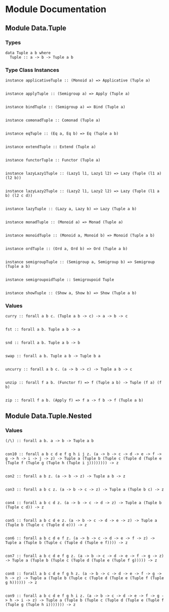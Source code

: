 # Module Documentation

## Module Data.Tuple

### Types


    data Tuple a b where
      Tuple :: a -> b -> Tuple a b


### Type Class Instances


    instance applicativeTuple :: (Monoid a) => Applicative (Tuple a)


    instance applyTuple :: (Semigroup a) => Apply (Tuple a)


    instance bindTuple :: (Semigroup a) => Bind (Tuple a)


    instance comonadTuple :: Comonad (Tuple a)


    instance eqTuple :: (Eq a, Eq b) => Eq (Tuple a b)


    instance extendTuple :: Extend (Tuple a)


    instance functorTuple :: Functor (Tuple a)


    instance lazyLazy1Tuple :: (Lazy1 l1, Lazy1 l2) => Lazy (Tuple (l1 a) (l2 b))


    instance lazyLazy2Tuple :: (Lazy2 l1, Lazy2 l2) => Lazy (Tuple (l1 a b) (l2 c d))


    instance lazyTuple :: (Lazy a, Lazy b) => Lazy (Tuple a b)


    instance monadTuple :: (Monoid a) => Monad (Tuple a)


    instance monoidTuple :: (Monoid a, Monoid b) => Monoid (Tuple a b)


    instance ordTuple :: (Ord a, Ord b) => Ord (Tuple a b)


    instance semigroupTuple :: (Semigroup a, Semigroup b) => Semigroup (Tuple a b)


    instance semigroupoidTuple :: Semigroupoid Tuple


    instance showTuple :: (Show a, Show b) => Show (Tuple a b)


### Values


    curry :: forall a b c. (Tuple a b -> c) -> a -> b -> c


    fst :: forall a b. Tuple a b -> a


    snd :: forall a b. Tuple a b -> b


    swap :: forall a b. Tuple a b -> Tuple b a


    uncurry :: forall a b c. (a -> b -> c) -> Tuple a b -> c


    unzip :: forall f a b. (Functor f) => f (Tuple a b) -> Tuple (f a) (f b)


    zip :: forall f a b. (Apply f) => f a -> f b -> f (Tuple a b)


## Module Data.Tuple.Nested

### Values


    (/\) :: forall a b. a -> b -> Tuple a b


    con10 :: forall a b c d e f g h i j z. (a -> b -> c -> d -> e -> f -> g -> h -> i -> j -> z) -> Tuple a (Tuple b (Tuple c (Tuple d (Tuple e (Tuple f (Tuple g (Tuple h (Tuple i j)))))))) -> z


    con2 :: forall a b z. (a -> b -> z) -> Tuple a b -> z


    con3 :: forall a b c z. (a -> b -> c -> z) -> Tuple a (Tuple b c) -> z


    con4 :: forall a b c d z. (a -> b -> c -> d -> z) -> Tuple a (Tuple b (Tuple c d)) -> z


    con5 :: forall a b c d e z. (a -> b -> c -> d -> e -> z) -> Tuple a (Tuple b (Tuple c (Tuple d e))) -> z


    con6 :: forall a b c d e f z. (a -> b -> c -> d -> e -> f -> z) -> Tuple a (Tuple b (Tuple c (Tuple d (Tuple e f)))) -> z


    con7 :: forall a b c d e f g z. (a -> b -> c -> d -> e -> f -> g -> z) -> Tuple a (Tuple b (Tuple c (Tuple d (Tuple e (Tuple f g))))) -> z


    con8 :: forall a b c d e f g h z. (a -> b -> c -> d -> e -> f -> g -> h -> z) -> Tuple a (Tuple b (Tuple c (Tuple d (Tuple e (Tuple f (Tuple g h)))))) -> z


    con9 :: forall a b c d e f g h i z. (a -> b -> c -> d -> e -> f -> g -> h -> i -> z) -> Tuple a (Tuple b (Tuple c (Tuple d (Tuple e (Tuple f (Tuple g (Tuple h i))))))) -> z